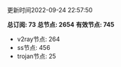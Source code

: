 更新时间2022-09-24 22:57:50

**总订阅: 73**
**总节点: 2654**
**有效节点: 745**
- v2ray节点: 264
- ss节点: 456
- trojan节点: 25
